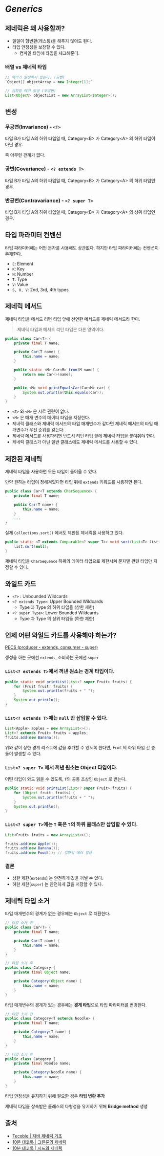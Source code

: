 # *Generics*

## 제네릭은 왜 사용할까?

- 일일이 형변환(캐스팅)을 해주지 않아도 된다.
- 타입 안정성을 보장할 수 있다.
    - 컴파일 타임에 타입을 체크해준다.

### 배열 vs 제네릭 타입

```java
// 에러가 발생하지 않는다. (공변)
`Object[] objectArray = new Integer[1];`

// 컴파일 에러 발생 (무공변)
List<Object> objectList = new ArrayList<Integer>();
```

## 변성

### 무공변(Invariance) - `<T>`

타입 B가 타입 A의 하위 타입일 때,
Category\<B> 가 Category\<A> 의 하위 타입이 아닌 경우.

즉 아무런 관계가 없다.

### 공변(Covariance) - `<? extends T>`

타입 B가 타입 A의 하위 타입일 때,
Category\<B> 가 Category\<A> 의 하위 타입인 경우.

### 반공변(Contravariance) - `<? super T>`

타입 B가 타입 A의 하위 타입일 때,
Category\<B> 가 Category\<A> 의 상위 타입인 경우.

## 타입 파라미터 컨벤션

타입 파라미터에는 어떤 문자를 사용해도 상관없다.
하지만 타입 파라미터에는 컨벤션이 존재한다.

- `E`: Element
- `K`: Key
- `N`: Number
- `T`: Type
- `V`: Value
- `S, U, V`: 2nd, 3rd, 4th types

## 제네릭 메서드

제네릭 타입을 메서드 리턴 타입 앞에 선언한 메서드를 제네릭 메서드라 한다.

> 제네릭 타입과 메서드 리턴 타입은 다른 영역이다.

```java
public class Car<T> {
    private final T name;

    private Car(T name) {
        this.name = name;
    }

    public static <M> Car<M> from(M name) {
        return new Car<>(name);
    }

    public <M> void printEqualsCar(Car<M> car) {
        System.out.println(this.equals(car));
    }
}
```

- `<T>` 와 `<M>` 은 서로 관련이 없다.
- `<M>` 은 매개 변수의 데이터 타입을 지정한다.
- 제네릭 클래스와 제네릭 메서드의 타입 매개변수가 같다면 제네릭 메서드의 타입 매개변수가 우선 순위를 갖는다.
- 제네릭 메서드를 사용하려면 반드시 리턴 타입 앞에 제네릭 타입을 붙여줘야 한다.
- 제네릭 클래스가 아닌 일반 클래스에도 제네릭 메서드를 사용할 수 있다.

## 제한된 제네릭

제네릭 타입을 사용하면 모든 타입이 들어올 수 있다.

만약 원하는 타입이 정해져있다면 타입 뒤에 `extends` 키워드를 사용하면 된다.

```java
public class Car<T extends CharSequence> {
    private final T name;

    public Car(T name) {
        this.name = name;
    }
    ...
}
```

실제 `Collections.sort()` 에서도 제한된 제네릭을 사용하고 있다.

```java
public static <T extends Comparable<? super T>> void sort(List<T> list) {
    list.sort(null);
}
```

제네릭 타입을 `CharSequence` 하위의 데이터 타입으로 제한시켜 문자열 관련 타입만 지정할 수 있다.

## 와일드 카드

- `<?>` : Unbounded Wildcards
- `<? extends Type>`: Upper Bounded Wildcards
    - Type 과 Type 의 하위 타입들 (상한 제한)
- `<? super Type>`: Lower Bounded Wildcards
    - Type 과 Type 의 상위 타입들 (하한 제한)

## 언제 어떤 와일드 카드를 사용해야 하는가?

<u>PECS (producer - extends, consumer - super)</u>

생성을 하는 곳에선 `extends`, 소비하는 곳에선 `super`

### `List<? extends T>`에서 꺼낸 원소는 경계 타입이다.

```java
public static void printList(List<? super Fruit> fruits) {
    for (Fruit fruit: fruits) {
        System.out.println(fruits + " ");
    }
    System.out.println();
}
```

### `List<? extends T>`에는 `null` 만 삽입할 수 있다.

```java
List<Apple> apples = new ArrayList<>();
List<? extends Fruit> fruits = apples;
fruits.add(new Banana());
```

위와 같이 상한 경계 리스트에 값을 추가할 수 있도록 한다면,
Fruit 의 하위 타입 간 충돌이 발생할 수 있다.

### `List<? super T>` 에서 꺼낸 원소는 Object 타입이다.

어떤 타입이 와도 읽을 수 있도록, `T`의 공통 조상인 `Object` 로 받는다.

```java
public static void printList(List<? super Fruit> fruits) {
    for (Object fruit: fruits) {
        System.out.println(fruits + " ");
    }
    System.out.println();
}
```

### `List<? super T>`에는 `T` 혹은 `T`의 하위 클래스만 삽입할 수 있다.

```java
List<Fruit> fruits = new ArrayList<>();

fruits.add(new Apple());
fruits.add(new Banana());
fruits.add(new Food()); // 컴파일 에러 발생
```

### 결론

- 상한 제한(`extends`) 는 안전하게 값을 꺼낼 수 있다.
- 하한 제한(`super`) 는 안전하게 값을 저장할 수 있다.

## 제네릭 타입 소거

타입 매개변수의 경계가 없는 경우에는 `Object` 로 치환한다.

```java
// 타입 소거 전
public class Car<T> {
    private final T name;

    private Car(T name) {
        this.name = name;
    }
}

// 타입 소거 후
public class Category {
    private final Object name;

    private Category(Object name) {
        this.name = name;
    }
}
```

타입 매개변수의 경계가 있는 경우에는 **경계 타입**으로 타입 파라미터를 변경한다.

```java
// 타입 소거 전
public class Category<T extends Noodle> {
    private final T name;

    private Category(T name) {
        this.name = name;
    }
}

// 타입 소거 후
public class Category {
    private final Noodle name;

    private Category(Noodle name) {
        this.name = name;
    }
}
```

타입 안정성을 유지하기 위해 필요한 경우 **타입 변환 추가**

제네릭 타입을 상속받은 클래스의 다형성을 유지하기 위해 **Bridge method** 생성


## 출처

- [Tecoble | 자바 제네릭 기초](https://tecoble.techcourse.co.kr/post/2020-11-09-generics-basic/)
- [10분 테코톡 | 그린론의 제네릭](https://www.youtube.com/watch?v=w5AKXDBW1gQ)
- [10분 테코톡 | 시드의 제네릭](https://www.youtube.com/watch?v=Vv0PGUxOzq0)
